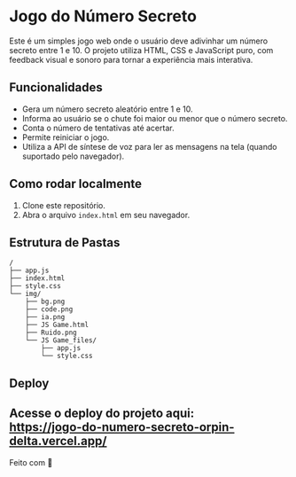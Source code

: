# Jogo do Número Secreto

Este é um simples jogo web onde o usuário deve adivinhar um número secreto entre 1 e 10. O projeto utiliza HTML, CSS e JavaScript puro, com feedback visual e sonoro para tornar a experiência mais interativa.

## Funcionalidades

- Gera um número secreto aleatório entre 1 e 10.
- Informa ao usuário se o chute foi maior ou menor que o número secreto.
- Conta o número de tentativas até acertar.
- Permite reiniciar o jogo.
- Utiliza a API de síntese de voz para ler as mensagens na tela (quando suportado pelo navegador).

## Como rodar localmente

1. Clone este repositório.
2. Abra o arquivo `index.html` em seu navegador.

## Estrutura de Pastas

```
/
├── app.js
├── index.html
├── style.css
└── img/
    ├── bg.png
    ├── code.png
    ├── ia.png
    ├── JS Game.html
    ├── Ruido.png
    └── JS Game_files/
        ├── app.js
        └── style.css
```

## Deploy

**Acesse o deploy do projeto aqui:**  
https://jogo-do-numero-secreto-orpin-delta.vercel.app/
---

Feito com 💙
